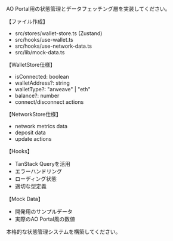 AO Portal用の状態管理とデータフェッチング層を実装してください。

【ファイル作成】

- src/stores/wallet-store.ts (Zustand)
- src/hooks/use-wallet.ts
- src/hooks/use-network-data.ts
- src/lib/mock-data.ts

【WalletStore仕様】

- isConnected: boolean
- walletAddress?: string
- walletType?: "arweave" | "eth"
- balance?: number
- connect/disconnect actions

【NetworkStore仕様】

- network metrics data
- deposit data
- update actions

【Hooks】

- TanStack Queryを活用
- エラーハンドリング
- ローディング状態
- 適切な型定義

【Mock Data】

- 開発用のサンプルデータ
- 実際のAO Portal風の数値

本格的な状態管理システムを構築してください。
